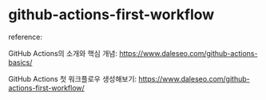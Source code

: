 # github-actions-first-workflow

reference: 

GitHub Actions의 소개와 핵심 개념: https://www.daleseo.com/github-actions-basics/

GitHub Actions 첫 워크플로우 생성해보기: https://www.daleseo.com/github-actions-first-workflow/
